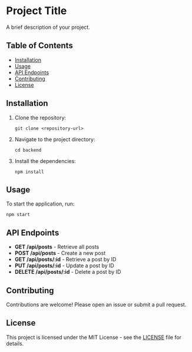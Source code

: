 # Project Title

A brief description of your project.

## Table of Contents

- [Installation](#installation)
- [Usage](#usage)
- [API Endpoints](#api-endpoints)
- [Contributing](#contributing)
- [License](#license)

## Installation

1. Clone the repository:
   ```
   git clone <repository-url>
   ```
2. Navigate to the project directory:
   ```
   cd backend
   ```
3. Install the dependencies:
   ```
   npm install
   ```

## Usage

To start the application, run:
```
npm start
```

## API Endpoints

- **GET /api/posts** - Retrieve all posts
- **POST /api/posts** - Create a new post
- **GET /api/posts/:id** - Retrieve a post by ID
- **PUT /api/posts/:id** - Update a post by ID
- **DELETE /api/posts/:id** - Delete a post by ID

## Contributing

Contributions are welcome! Please open an issue or submit a pull request.

## License

This project is licensed under the MIT License - see the [LICENSE](LICENSE) file for details.